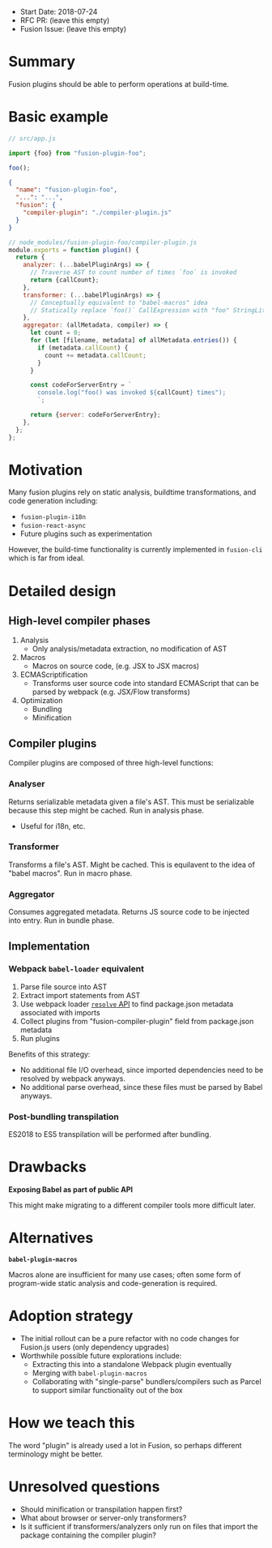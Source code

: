 * Start Date: 2018-07-24
* RFC PR: (leave this empty)
* Fusion Issue: (leave this empty)

# Summary

Fusion plugins should be able to perform operations at build-time.

# Basic example

```js
// src/app.js

import {foo} from "fusion-plugin-foo";

foo();
```

```json
{
  "name": "fusion-plugin-foo",
  "...": "...",
  "fusion": {
    "compiler-plugin": "./compiler-plugin.js"
  }
}
```

```js
// node_modules/fusion-plugin-foo/compiler-plugin.js
module.exports = function plugin() {
  return {
    analyzer: (...babelPluginArgs) => {
      // Traverse AST to count number of times `foo` is invoked
      return {callCount};
    },
    transformer: (...babelPluginArgs) => {
      // Conceptually equivalent to "babel-macros" idea
      // Statically replace `foo()` CallExpression with "foo" StringLiteral
    },
    aggregator: (allMetadata, compiler) => {
      let count = 0;
      for (let [filename, metadata] of allMetadata.entries()) {
        if (metadata.callCount) {
          count += metadata.callCount;
        }
      }

      const codeForServerEntry = `
        console.log("foo() was invoked ${callCount} times");
        `;

      return {server: codeForServerEntry};
    },
  };
};
```

# Motivation

Many fusion plugins rely on static analysis, buildtime transformations, and code generation including:

- `fusion-plugin-i18n`
- `fusion-react-async`
- Future plugins such as experimentation

However, the build-time functionality is currently implemented in `fusion-cli` which is far from ideal.

# Detailed design

## High-level compiler phases

1. Analysis
   - Only analysis/metadata extraction, no modification of AST
2. Macros
   - Macros on source code, (e.g. JSX to JSX macros)
4. ECMAScriptification
   - Transforms user source code into standard ECMAScript that can be parsed by webpack (e.g. JSX/Flow transforms)
5. Optimization
   - Bundling
   - Minification

## Compiler plugins

Compiler plugins are composed of three high-level functions:

### Analyser

Returns serializable metadata given a file's AST. This must be serializable because this step might be cached. Run in analysis phase.

- Useful for i18n, etc.

### Transformer

Transforms a file's AST. Might be cached. This is equilavent to the idea of "babel macros". Run in macro phase.

### Aggregator

Consumes aggregated metadata. Returns JS source code to be injected into entry. Run in bundle phase.

## Implementation

### Webpack `babel-loader` equivalent

1. Parse file source into AST
2. Extract import statements from AST
3. Use webpack loader [`resolve` API](https://webpack.js.org/api/loaders/#this-resolve) to find package.json metadata associated with imports
4. Collect plugins from "fusion-compiler-plugin" field from package.json metadata
5. Run plugins


Benefits of this strategy:
- No additional file I/O overhead, since imported dependencies need to be resolved by webpack anyways.
- No additional parse overhead, since these files must be parsed by Babel anyways.

### Post-bundling transpilation

ES2018 to ES5 transpilation will be performed after bundling.

# Drawbacks

**Exposing Babel as part of public API**

This might make migrating to a different compiler tools more difficult later.

# Alternatives

**`babel-plugin-macros`**

Macros alone are insufficient for many use cases; often some form of program-wide static analysis and code-generation is required.

# Adoption strategy

- The initial rollout can be a pure refactor with no code changes for Fusion.js users (only dependency upgrades)
- Worthwhile possible future explorations include:
  - Extracting this into a standalone Webpack plugin eventually
  - Merging with `babel-plugin-macros`
  - Collaborating with "single-parse" bundlers/compilers such as Parcel to support similar functionality out of the box

# How we teach this

The word "plugin" is already used a lot in Fusion, so perhaps different terminology might be better.

# Unresolved questions

- Should minification or transpilation happen first?
- What about browser or server-only transformers?
- Is it sufficient if transformers/analyzers only run on files that import the package containing the compiler plugin?
